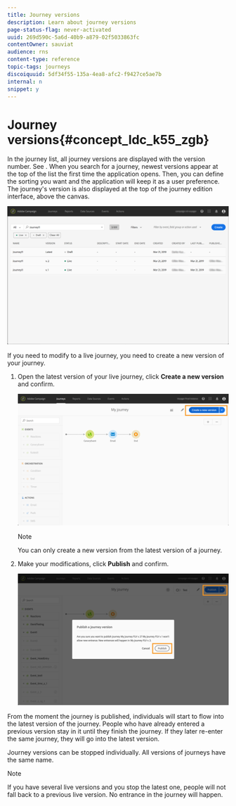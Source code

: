 ```yaml
---
title: Journey versions
description: Learn about journey versions
page-status-flag: never-activated
uuid: 269d590c-5a6d-40b9-a879-02f5033863fc
contentOwner: sauviat
audience: rns
content-type: reference
topic-tags: journeys
discoiquuid: 5df34f55-135a-4ea8-afc2-f9427ce5ae7b
internal: n
snippet: y
---
```


# Journey versions{#concept_ldc_k55_zgb}

In the journey list, all journey versions are displayed with the version number. See [](../building-journeys/journeyinterface.md). When you search for a journey, newest versions appear at the top of the list the first time the application opens. Then, you can define the sorting you want and the application will keep it as a user preference. The journey's version is also displayed at the top of the journey edition interface, above the canvas.

![](../assets/journeyversions1.png)

If you need to modify to a live journey, you need to create a new version of your journey.

1. Open the latest version of your live journey, click **Create a new version** and confirm.

    ![](../assets/journeyversions2.png)

    >[!NOTE]
    >
    >You can only create a new version from the latest version of a journey.

1. Make your modifications, click **Publish** and confirm.

    ![](../assets/journeyversions3.png)

From the moment the journey is published, individuals will start to flow into the latest version of the journey. People who have already entered a previous version stay in it until they finish the journey. If they later re-enter the same journey, they will go into the latest version.

Journey versions can be stopped individually. All versions of journeys have the same name.

>[!NOTE]
>
>If you have several live versions and you stop the latest one, people will not fall back to a previous live version. No entrance in the journey will happen.
